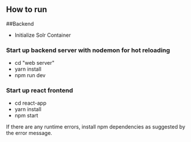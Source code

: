 ## How to run 

##Backend

- Initialize Solr Container

### Start up backend server with nodemon for hot reloading
- cd "web server"
- yarn install
- npm run dev

### Start up react frontend
- cd react-app
- yarn install
- npm start

If there are any runtime errors, install npm dependencies as suggested by the error message.